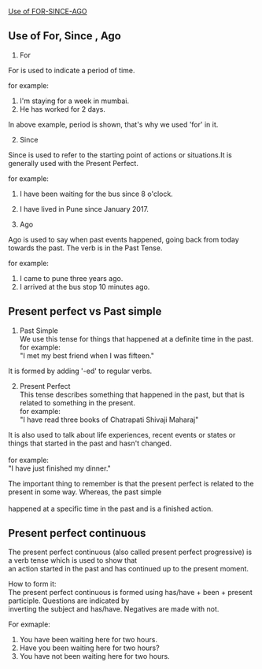 [Use of FOR-SINCE-AGO](https://priyankaMD.github.io/LearningBlogs/forsinceago)

## Use of For, Since , Ago<br />

1) For<br />

For is used to indicate a period of time.<br />

for example:<br />
1) I'm staying for a week in mumbai.<br />
2) He has worked for 2 days.<br />

In above example, period is shown, that's why we used 'for' in it.<br />

2) Since<br />

Since is used to refer to the starting point of actions or situations.It is generally used with the Present Perfect.<br />

for example:<br />
1) I have been waiting for the bus since 8 o'clock.<br />
2) I have lived in Pune since January 2017.<br />

3) Ago<br />

Ago is used to say when past events happened, going back from today towards the past. The verb is in the Past Tense.<br />

for example:<br />
1) I came to pune three years ago.<br />
2) I arrived at the bus stop 10 minutes ago.<br />

## Present perfect vs Past simple<br />

1) Past Simple<br />
We use this tense for things that happened at a definite time in the past.<br />
for example:<br />
"I met my best friend when I was fifteen."<br />

It is formed by adding '-ed' to regular verbs.<br />

2) Present Perfect<br />
This tense describes something that happened in the past, but that is related to something in the present.<br />
for example: <br />
"I have read three books of Chatrapati Shivaji Maharaj"<br />

It is also used to talk about life experiences, recent events or states or things that started in the past and hasn't changed.<br /><br />
for example:<br />
"I have just finished my dinner."<br />


The important thing to remember is that the present perfect is related to the present in some way. Whereas, the past simple <br /><br />
happened at a specific time in the past and is a finished action.<br />

## Present perfect continuous<br />

The present perfect continuous (also called present perfect progressive) is a verb tense which is used to show that <br />
an action started in the past and has continued up to the present moment. <br />

How to form it:<br />
The present perfect continuous is formed using has/have + been + present participle. Questions are indicated by <br />
inverting the subject and has/have. Negatives are made with not.<br />

For exmaple:<br />
1) You have been waiting here for two hours.<br />
2) Have you been waiting here for two hours?<br />
3) You have not been waiting here for two hours.<br />


